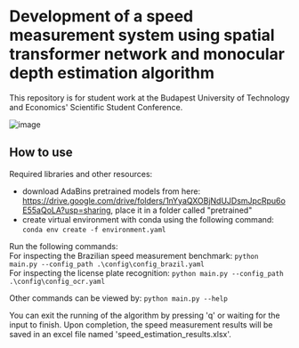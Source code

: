 # Development of a speed measurement system using spatial transformer network and monocular depth estimation algorithm

This repository is for student work at the Budapest University of Technology and Economics' Scientific Student Conference.

![image](https://github.com/Kurtiadam/traffic-speed-camera/assets/98428367/b55f3062-624f-4441-bcc4-c568be6a9135)

## How to use 
Required libraries and other resources:
- download AdaBins pretrained models from here: https://drive.google.com/drive/folders/1nYyaQXOBjNdUJDsmJpcRpu6oE55aQoLA?usp=sharing, place it in a folder called "pretrained"
- create virtual environment with conda using the following command: ```conda env create -f environment.yaml```

Run the following commands:\
For inspecting the Brazilian speed measurement benchmark: ```python main.py --config_path .\config\config_brazil.yaml```\
For inspecting the license plate recognition: ```python main.py --config_path .\config\config_ocr.yaml```

Other commands can be viewed by: ```python main.py --help```

You can exit the running of the algorithm by pressing 'q' or waiting for the input to finish. Upon completion, the speed measurement results will be saved in an excel file named 'speed_estimation_results.xlsx'.
